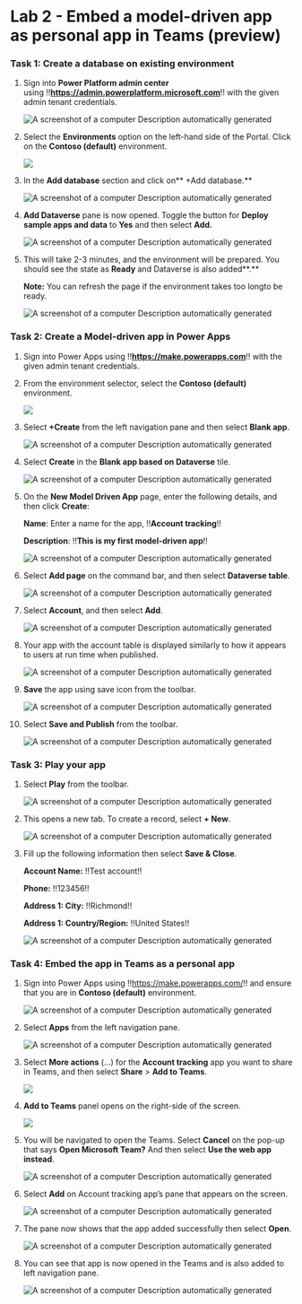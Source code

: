 # **Lab 2 - Embed a model-driven app as personal app in Teams (preview)** 

### **Task 1: Create a database on existing environment**

1.  Sign into **Power Platform admin center**
    using !!**https://admin.powerplatform.microsoft.com**!!
    with the given admin tenant credentials.

     ![A screenshot of a computer Description automatically generated](./media/image1.png)

2.  Select the **Environments** option on the left-hand side of the
    Portal. Click on the **Contoso (default)** environment.

     ![](./media/image2.png)

3.  In the **Add database** section and click on** +Add database.**

     ![A screenshot of a computer Description automatically generated](./media/image3.png)

4.  **Add Dataverse** pane is now opened. Toggle the button for **Deploy
    sample apps and data** to **Yes** and then select **Add.**

     ![A screenshot of a computer Description automatically generated](./media/image4.png)

5.  This will take 2-3 minutes, and the environment will be prepared.
    You should see the state as **Ready** and Dataverse is also
    added**.**

     **Note:** You can refresh the page if the environment takes too longto be ready.
    
     ![A screenshot of a computer Description automatically generated](./media/image5.png)

### **Task 2: Create a Model-driven app in Power Apps**

1.  Sign into Power Apps
    using !!**https://make.powerapps.com**!!
    with the given admin tenant credentials.

2.  From the environment selector, select the **Contoso (default)**
    environment.

     ![](./media/image6.png)

3.  Select **+Create** from the left navigation pane and then select
    **Blank app**.

     ![A screenshot of a computer Description automatically generated](./media/image7.png)

4.  Select **Create** in the **Blank app based on Dataverse** tile.

     ![A screenshot of a computer Description automatically generated](./media/image8.png)

5.  On the **New Model Driven App** page, enter the following details,
    and then click **Create**:

     **Name**: Enter a name for the app, !!**Account tracking**!!
    
     **Description**: !!**This is my first model-driven app**!!
    
     ![A screenshot of a computer Description automatically generated](./media/image9.png)

5.  Select **Add page** on the command bar, and then select **Dataverse
    table**.

     ![A screenshot of a computer Description automatically generated](./media/image10.png)

6.  Select **Account**, and then select **Add**.

     ![A screenshot of a computer Description automatically generated](./media/image11.png)

7.  Your app with the account table is displayed similarly to how it
    appears to users at run time when published.

     ![A screenshot of a computer Description automatically generated](./media/image12.png)

8.  **Save** the app using save icon from the toolbar.

     ![A screenshot of a computer Description automatically generated](./media/image13.png)

9.  Select **Save and Publish** from the toolbar.

     ![A screenshot of a computer Description automatically generated](./media/image14.png)

### **Task 3: Play your app**

1.  Select **Play** from the toolbar.

     ![A screenshot of a computer Description automatically generated](./media/image15.png)

2.  This opens a new tab. To create a record, select **+ New**.

     ![A screenshot of a computer Description automatically generated](./media/image16.png)

3.  Fill up the following information then select **Save & Close**.

     **Account Name:** !!Test account!!
    
     **Phone:** !!123456!!
    
     **Address 1: City:** !!Richmond!!
    
     **Address 1: Country/Region:** !!United States!!
    
     ![A screenshot of a computer Description automatically generated](./media/image17.png)

### **Task 4: Embed the app in Teams as a personal app**

1.  Sign into Power Apps using !!https://make.powerapps.com/!! and ensure
    that you are in **Contoso (default)** environment.

     ![A screenshot of a computer Description automatically generated](./media/image18.png)

2.  Select **Apps** from the left navigation pane.

     ![A screenshot of a computer Description automatically generated](./media/image19.png)

3.  Select **More actions** (...) for the **Account tracking** app you
    want to share in Teams, and then select **Share** > **Add to
    Teams**.

     ![](./media/image20.png)

4.  **Add to Teams** panel opens on the right-side of the screen.

     ![](./media/image21.png)

5.  You will be navigated to open the Teams. Select **Cancel** on the
    pop-up that says **Open Microsoft Team?** And then select **Use the
    web app instead**.

     ![A screenshot of a computer Description automatically generated](./media/image22.png)

6.  Select **Add** on Account tracking app’s pane that appears on the
    screen.

     ![A screenshot of a computer Description automatically generated](./media/image23.png)

7.  The pane now shows that the app added successfully then select
    **Open**.

     ![A screenshot of a computer Description automatically generated](./media/image24.png)

8.  You can see that app is now opened in the Teams and is also added to
    left navigation pane.

     ![A screenshot of a computer Description automatically generated](./media/image25.png)
